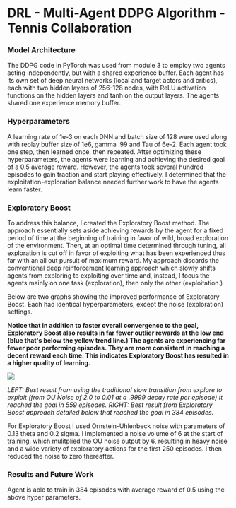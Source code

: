 # DRL - Multi-Agent DDPG Algorithm - Tennis Collaboration

### Model Architecture
The  DDPG code in PyTorch was used from module 3 to employ two agents acting independently, but with a shared experience buffer. 
Each agent has its own set of deep neural networks (local and target actors and critics), each with two hidden layers of 256-128 nodes, with ReLU activation functions on the hidden layers and tanh on the output layers. 
The agents shared one experience memory buffer.

### Hyperparameters
A learning rate of 1e-3 on each DNN and batch size of 128 were used along with replay buffer size of 1e6, gamma .99 and Tau of 6e-2. Each agent took one step, then learned once, then repeated. After optimizing these hyperparameters, the agents were learning and achieving the desired goal of a 0.5 average reward. However, the agents took several hundred episodes to gain traction and start playing effectively. I determined that the exploitation-exploration balance needed further work to have the agents learn faster.

### Exploratory Boost

To address this balance, I created the Exploratory Boost method. The approach essentially sets aside achieving rewards by the agent for a fixed period of time at the beginning of training in favor of wild, broad exploration of the environment. Then, at an optimal time determined through tuning, all exploration is cut off in favor of exploiting what has been experienced thus far with an all out pursuit of maximum reward. My approach discards the conventional deep reinforcement learning approach which slowly shifts agents from exploring to exploiting over time and, instead, I focus the agents mainly on one task (exploration), then only the other (exploitation.)

Below are two graphs showing the improved performance of Exploratory Boost. Each had identical hyperparameters, except the noise (exploration) settings. 

<strong>Notice that in addition to faster overall convergence to the goal, Exploratory Boost also results in far fewer outlier rewards at the low end (blue that's below the yellow trend line.) The agents are experiencing far fewer poor performing episodes. They are more consistent in reaching a decent reward each time. This indicates Exploratory Boost has resulted in a higher quality of learning.</strong>

<img src="Noise_decay_method_versus_Exploratory_Boost.png">

<i>LEFT: Best result from using the traditional slow transition from explore to exploit (from OU Noise of 2.0 to 0.01 at a .9999 decay rate per episode) It reached the goal in 559 episodes. RIGHT: Best result from Exploratory Boost approach detailed below that reached the goal in 384 episodes.</i>

For Exploratory Boost I used Ornstein-Uhlenbeck noise with parameters of 0.13 theta and 0.2 sigma. I implemented a noise volume of 6 at the start of training, which mulitplied the OU noise output by 6, resulting in heavy noise and a wide variety of exploratory actions for the first 250 episodes. I then reduced the noise to zero thereafter.

### Results and Future Work

Agent is able to train in 384 episodes with average reward of 0.5 using the above hyper parameters.
